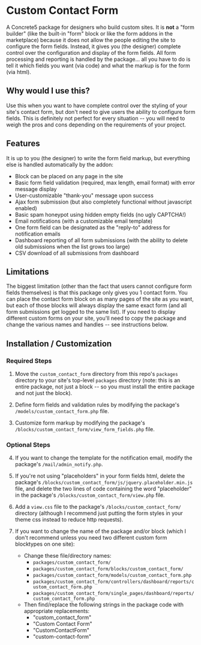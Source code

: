 # Custom Contact Form

A Concrete5 package for designers who build custom sites. It is **not** a "form builder" (like the built-in "form" block or like the form addons in the marketplace) because it does not allow the people editing the site to configure the form fields. Instead, it gives you (the designer) complete control over the configuration and display of the form fields. All form processing and reporting is handled by the package... all you have to do is tell it which fields you want (via code) and what the markup is for the form (via html).

## Why would I use this?
Use this when you want to have complete control over the styling of your site's contact form, but don't need to give users the ability to configure form fields. This is definitely not perfect for every situation -- you will need to weigh the pros and cons depending on the requirements of your project.

## Features
It is up to you (the designer) to write the form field markup, but everything else is handled automatically by the addon:

* Block can be placed on any page in the site
* Basic form field validation (required, max length, email format) with error message display
* User-customizable "thank-you" message upon success
* Ajax form submission (but also completely functional without javascript enabled)
* Basic spam honeypot using hidden empty fields (no ugly CAPTCHA!)
* Email notifications (with a customizable email template)
* One form field can be designated as the "reply-to" address for notification emails
* Dashboard reporting of all form submissions (with the ability to delete old submissions when the list grows too large)
* CSV download of all submissions from dashboard

## Limitations
The biggest limitation (other than the fact that users cannot configure form fields themselves) is that this package only gives you 1 contact form. You can place the contact form block on as many pages of the site as you want, but each of those blocks will always display the same exact form (and all form submissions get logged to the same list). If you need to display different custom forms on your site, you'll need to copy the package and change the various names and handles -- see instructions below.

## Installation / Customization

### Required Steps
1. Move the `custom_contact_form` directory from this repo's `packages` directory
   to your site's top-level `packages` directory (note: this is an entire package,
   not just a block -- so you must install the entire package and not just the block).

2. Define form fields and validation rules by modifying the package's `/models/custom_contact_form.php` file.

3. Customize form markup by modifying the package's `/blocks/custom_contact_form/view_form_fields.php` file.


### Optional Steps
4. If you want to change the template for the notification email, modify the package's `/mail/admin_notify.php`.

5. If you're not using "placeholders" in your form fields html,
  delete the package's `/blocks/custom_contact_form/js/jquery.placeholder.min.js` file,
  and delete the two lines of code containing the word "placeholder"
  in the package's `/blocks/custom_contact_form/view.php` file.

6. Add a `view.css` file to the package's `/blocks/custom_contact_form/` directory
   (although I recommend just putting the form styles in your theme css instead to reduce http requests).

7. If you want to change the name of the package and/or block
   (which I don't recommend unless you need two different custom form blocktypes on one site):
   * Change these file/directory names:
      * `packages/custom_contact_form/`
      * `packages/custom_contact_form/blocks/custom_contact_form/`
      * `packages/custom_contact_form/models/custom_contact_form.php`
      * `packages/custom_contact_form/controllers/dashboard/reports/custom_contact_form.php`
      * `packages/custom_contact_form/single_pages/dashboard/reports/custom_contact_form.php`
   * Then find/replace the following strings in the package code with appropriate replacements:
      * "custom_contact_form"
      * "Custom Contact Form"
      * "CustomContactForm"
      * "custom-contact-form"
